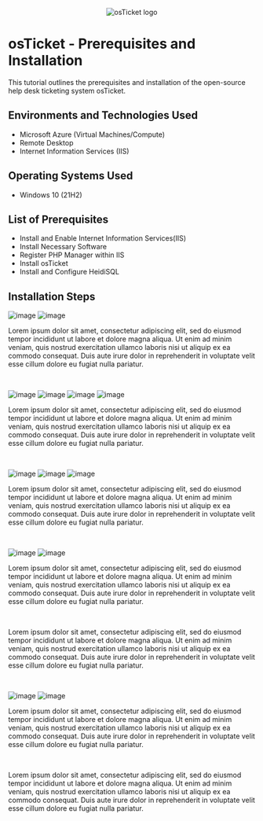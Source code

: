 <p align="center">
<img src="https://i.imgur.com/Clzj7Xs.png" alt="osTicket logo"/>
</p>

<h1>osTicket - Prerequisites and Installation</h1>
This tutorial outlines the prerequisites and installation of the open-source help desk ticketing system osTicket.<br />

<h2>Environments and Technologies Used</h2>

- Microsoft Azure (Virtual Machines/Compute)
- Remote Desktop
- Internet Information Services (IIS)

<h2>Operating Systems Used </h2>

- Windows 10</b> (21H2)

<h2>List of Prerequisites</h2>

- Install and Enable Internet Information Services(IIS)
- Install Necessary Software
- Register PHP Manager within IIS
- Install osTicket
- Install and Configure HeidiSQL

<h2>Installation Steps</h2>

<p>
  
![image](https://github.com/ijoshua932/osticket-prereqs/assets/139269375/c5d8d25e-cf9f-4c88-b4ed-7f6baa99843b)
![image](https://github.com/ijoshua932/osticket-prereqs/assets/139269375/8996dae9-730e-4456-b987-aa27c448f930)
</p>
<p>
Lorem ipsum dolor sit amet, consectetur adipiscing elit, sed do eiusmod tempor incididunt ut labore et dolore magna aliqua. Ut enim ad minim veniam, quis nostrud exercitation ullamco laboris nisi ut aliquip ex ea commodo consequat. Duis aute irure dolor in reprehenderit in voluptate velit esse cillum dolore eu fugiat nulla pariatur.
</p>
<br />

<p>
  
![image](https://github.com/ijoshua932/osticket-prereqs/assets/139269375/0db99c32-ff74-4c0c-8d9f-9ff04004cd35)
![image](https://github.com/ijoshua932/osticket-prereqs/assets/139269375/123b3b62-09e7-4b69-82a3-652d5a3f63f7)
![image](https://github.com/ijoshua932/osticket-prereqs/assets/139269375/9379e4ea-edf9-45dc-8ce0-316aacfd5740)
![image](https://github.com/ijoshua932/osticket-prereqs/assets/139269375/bbc705da-1911-4264-b5cf-a2a8ee4ee322)

</p>
<p>
Lorem ipsum dolor sit amet, consectetur adipiscing elit, sed do eiusmod tempor incididunt ut labore et dolore magna aliqua. Ut enim ad minim veniam, quis nostrud exercitation ullamco laboris nisi ut aliquip ex ea commodo consequat. Duis aute irure dolor in reprehenderit in voluptate velit esse cillum dolore eu fugiat nulla pariatur.
</p>
<br />

<p>

![image](https://github.com/ijoshua932/osticket-prereqs/assets/139269375/27391a78-8c5c-43a2-b490-381afe8bdff4)
![image](https://github.com/ijoshua932/osticket-prereqs/assets/139269375/4be11cdf-acc6-4884-bf59-e417992bed73)
![image](https://github.com/ijoshua932/osticket-prereqs/assets/139269375/0e316ae9-54c3-4233-a598-3e832cf01675)
</p>
<p>
Lorem ipsum dolor sit amet, consectetur adipiscing elit, sed do eiusmod tempor incididunt ut labore et dolore magna aliqua. Ut enim ad minim veniam, quis nostrud exercitation ullamco laboris nisi ut aliquip ex ea commodo consequat. Duis aute irure dolor in reprehenderit in voluptate velit esse cillum dolore eu fugiat nulla pariatur.
</p>
<br />

<p>

![image](https://github.com/ijoshua932/osticket-prereqs/assets/139269375/4e81c107-6547-4743-87ca-49c5e2b2737b)
![image](https://github.com/ijoshua932/osticket-prereqs/assets/139269375/9aab97ff-2577-418f-b978-84ddcfdab7dc)
</p>
<p>
Lorem ipsum dolor sit amet, consectetur adipiscing elit, sed do eiusmod tempor incididunt ut labore et dolore magna aliqua. Ut enim ad minim veniam, quis nostrud exercitation ullamco laboris nisi ut aliquip ex ea commodo consequat. Duis aute irure dolor in reprehenderit in voluptate velit esse cillum dolore eu fugiat nulla pariatur.
</p>
<br />

<p>


</p>
<p>
Lorem ipsum dolor sit amet, consectetur adipiscing elit, sed do eiusmod tempor incididunt ut labore et dolore magna aliqua. Ut enim ad minim veniam, quis nostrud exercitation ullamco laboris nisi ut aliquip ex ea commodo consequat. Duis aute irure dolor in reprehenderit in voluptate velit esse cillum dolore eu fugiat nulla pariatur.
</p>
<br />

<p>

![image](https://github.com/ijoshua932/osticket-prereqs/assets/139269375/129f3c20-4376-483a-b981-01bc5349ef0f)
![image](https://github.com/ijoshua932/osticket-prereqs/assets/139269375/f23e5f03-7201-4c82-8caa-d0aadc677ab5)

</p>
<p>
Lorem ipsum dolor sit amet, consectetur adipiscing elit, sed do eiusmod tempor incididunt ut labore et dolore magna aliqua. Ut enim ad minim veniam, quis nostrud exercitation ullamco laboris nisi ut aliquip ex ea commodo consequat. Duis aute irure dolor in reprehenderit in voluptate velit esse cillum dolore eu fugiat nulla pariatur.
</p>
<br />

<p>


</p>
<p>
Lorem ipsum dolor sit amet, consectetur adipiscing elit, sed do eiusmod tempor incididunt ut labore et dolore magna aliqua. Ut enim ad minim veniam, quis nostrud exercitation ullamco laboris nisi ut aliquip ex ea commodo consequat. Duis aute irure dolor in reprehenderit in voluptate velit esse cillum dolore eu fugiat nulla pariatur.
</p>
<br />

